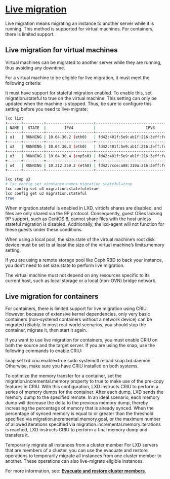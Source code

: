 # **[Live migration](https://documentation.ubuntu.com/microcloud/latest/lxd/howto/instances_migrate/#live-migration)**

Live migration means migrating an instance to another server while it is running. This method is supported for virtual machines. For containers, there is limited support.

## Live migration for virtual machines

Virtual machines can be migrated to another server while they are running, thus avoiding any downtime.

For a virtual machine to be eligible for live migration, it must meet the following criteria:

It must have support for stateful migration enabled. To enable this, set migration.stateful to true on the virtual machine. This setting can only be updated when the machine is stopped. Thus, be sure to configure this setting before you need to live-migrate:

```bash
lxc list
+------+---------+---------------------+------------------------------------------------+-----------------+-----------+----------+
| NAME |  STATE  |        IPV4         |                      IPV6                      |      TYPE       | SNAPSHOTS | LOCATION |
+------+---------+---------------------+------------------------------------------------+-----------------+-----------+----------+
| u1   | RUNNING | 10.64.30.2 (eth0)   | fd42:401f:5e9:ab1f:216:3eff:fe26:e339 (eth0)   | CONTAINER       | 0         | micro1   |
+------+---------+---------------------+------------------------------------------------+-----------------+-----------+----------+
| u2   | RUNNING | 10.64.30.3 (eth0)   | fd42:401f:5e9:ab1f:216:3eff:fec1:67ce (eth0)   | CONTAINER       | 0         | micro2   |
+------+---------+---------------------+------------------------------------------------+-----------------+-----------+----------+
| u3   | RUNNING | 10.64.30.4 (enp5s0) | fd42:401f:5e9:ab1f:216:3eff:fea0:b9c4 (enp5s0) | VIRTUAL-MACHINE | 0         | micro3   |
+------+---------+---------------------+------------------------------------------------+-----------------+-----------+----------+
| u4   | RUNNING | 10.212.250.2 (eth0) | fd42:7cce:a88:310a:216:3eff:fedd:63c1 (eth0)   | CONTAINER       | 0         | micro4   |
+------+---------+---------------------+------------------------------------------------+-----------------+-----------+----------+

lxc stop u3
# lxc config set <instance-name> migration.stateful=true
lxc config set u3 migration.stateful=true
lxc config get u3 migration.stateful
true

```

When migration.stateful is enabled in LXD, virtiofs shares are disabled, and files are only shared via the 9P protocol. Consequently, guest OSes lacking 9P support, such as CentOS 8, cannot share files with the host unless stateful migration is disabled. Additionally, the lxd-agent will not function for these guests under these conditions.

When using a local pool, the size.state of the virtual machine’s root disk device must be set to at least the size of the virtual machine’s limits.memory setting.

If you are using a remote storage pool like Ceph RBD to back your instance, you don’t need to set size.state to perform live migration.

The virtual machine must not depend on any resources specific to its current host, such as local storage or a local (non-OVN) bridge network.

## Live migration for containers

For containers, there is limited support for live migration using CRIU. However, because of extensive kernel dependencies, only very basic containers (non-systemd containers without a network device) can be migrated reliably. In most real-world scenarios, you should stop the container, migrate it, then start it again.

If you want to use live migration for containers, you must enable CRIU on both the source and the target server. If you are using the snap, use the following commands to enable CRIU:

snap set lxd criu.enable=true
sudo systemctl reload snap.lxd.daemon
Otherwise, make sure you have CRIU installed on both systems.

To optimize the memory transfer for a container, set the migration.incremental.memory property to true to make use of the pre-copy features in CRIU. With this configuration, LXD instructs CRIU to perform a series of memory dumps for the container. After each dump, LXD sends the memory dump to the specified remote. In an ideal scenario, each memory dump will decrease the delta to the previous memory dump, thereby increasing the percentage of memory that is already synced. When the percentage of synced memory is equal to or greater than the threshold specified via migration.incremental.memory.goal, or the maximum number of allowed iterations specified via migration.incremental.memory.iterations is reached, LXD instructs CRIU to perform a final memory dump and transfers it.

Temporarily migrate all instances from a cluster member
For LXD servers that are members of a cluster, you can use the evacuate and restore operations to temporarily migrate all instances from one cluster member to another. These operations can also live-migrate eligible instances.

For more information, see: **[Evacuate and restore cluster members](https://documentation.ubuntu.com/microcloud/latest/lxd/howto/cluster_manage/#cluster-evacuate-restore)**.

